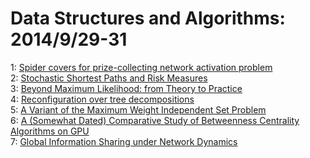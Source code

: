 # Data Structures and Algorithms: 2014/9/29-31  
1: [Spider covers for prize-collecting network activation problem](https://doi.org/10.48550/arXiv.1310.5422)  
2: [Stochastic Shortest Paths and Risk Measures](https://doi.org/10.48550/arXiv.1408.0272)  
3: [Beyond Maximum Likelihood: from Theory to Practice](https://doi.org/10.48550/arXiv.1409.7458)  
4: [Reconfiguration over tree decompositions](https://doi.org/10.48550/arXiv.1405.2447)  
5: [A Variant of the Maximum Weight Independent Set Problem](https://doi.org/10.48550/arXiv.1409.0173)  
6: [A (Somewhat Dated) Comparative Study of Betweenness Centrality  Algorithms on GPU](https://doi.org/10.48550/arXiv.1409.7764)  
7: [Global Information Sharing under Network Dynamics](https://doi.org/10.48550/arXiv.1409.7771)  
